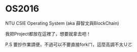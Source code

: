 # OS2016
NTU CSIE Operating System (aka 薛智文與BlockChain)

我把Project都放在這裡了，想要就拿去吧！

P.S
要抄作業請便，不過可以不要直接forkㄇ，這麼高調不太Ｕㄛ
